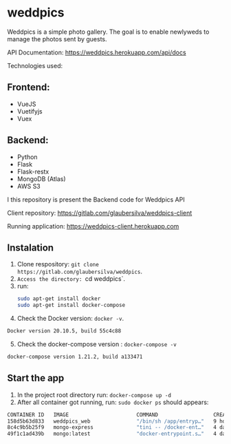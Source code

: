 # weddpics 
Weddpics is a simple photo gallery. The goal is to enable newlyweds to manage the photos sent by guests.

API Documentation: https://weddpics.herokuapp.com/api/docs

Technologies used:
## Frontend:
- VueJS
- Vuetifyjs
- Vuex

## Backend:
- Python
- Flask
- Flask-restx
- MongoDB (Atlas)
- AWS S3


I this repository is present the Backend code for Weddpics API

Client repository: https://gitlab.com/glaubersilva/weddpics-client

Running application: https://weddpics-client.herokuapp.com

## Instalation
1. Clone  respository: `git clone https://gitlab.com/glaubersilva/weddpics`.
2. `Access the directory: `cd weddpics`.
3. run: 
   ```bash
   sudo apt-get install docker
   sudo apt-get install docker-compose
   ```
4. Check the Docker version: `docker -v`.
```bash
Docker version 20.10.5, build 55c4c88
```
5. Check the docker-compose version : `docker-compose -v`
```bash
docker-compose version 1.21.2, build a133471
``` 

## Start the app
1. In the project root directory run: `docker-compose up -d` 
2. After all container got running, run: `sudo docker ps` should appears:

```bash
CONTAINER ID   IMAGE                      COMMAND                  CREATED       STATUS              PORTS                      NAMES
158d5b63d833   weddpics_web               "/bin/sh /app/entryp…"   9 hours ago   Up About a minute   0.0.0.0:5000->5000/tcp     weddpics_web
8c4c9b5b25f9   mongo-express              "tini -- /docker-ent…"   4 days ago    Up 9 hours          0.0.0.0:8081->8081/tcp     weddpics_mongo_express_1
49f1c1ad439b   mongo:latest               "docker-entrypoint.s…"   4 days ago    Up 9 hours          0.0.0.0:27017->27017/tcp   weddpics_mongodb_1
```